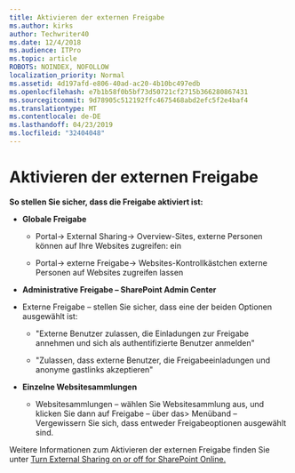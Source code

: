 ```yaml
---
title: Aktivieren der externen Freigabe
ms.author: kirks
author: Techwriter40
ms.date: 12/4/2018
ms.audience: ITPro
ms.topic: article
ROBOTS: NOINDEX, NOFOLLOW
localization_priority: Normal
ms.assetid: 4d197afd-e806-40ad-ac20-4b10bc497edb
ms.openlocfilehash: e7b1b58f0b5bf73d50721cf2715b366280867431
ms.sourcegitcommit: 9d78905c512192ffc4675468abd2efc5f2e4baf4
ms.translationtype: MT
ms.contentlocale: de-DE
ms.lasthandoff: 04/23/2019
ms.locfileid: "32404048"
---
```

# <a name="enable-external-sharing"></a>Aktivieren der externen Freigabe

 **So stellen Sie sicher, dass die Freigabe aktiviert ist:**
  
- **Globale Freigabe**
    
  - Portal-\> External Sharing-\> Overview-Sites, externe Personen können auf Ihre Websites zugreifen: ein
    
  - Portal-\> externe Freigabe-\> Websites-Kontrollkästchen externe Personen auf Websites zugreifen lassen
    
- **Administrative Freigabe – SharePoint Admin Center**
    
- Externe Freigabe – stellen Sie sicher, dass eine der beiden Optionen ausgewählt ist:
    
  - "Externe Benutzer zulassen, die Einladungen zur Freigabe annehmen und sich als authentifizierte Benutzer anmelden"
    
  - "Zulassen, dass externe Benutzer, die Freigabeeinladungen und anonyme gastlinks akzeptieren"
    
- **Einzelne Websitesammlungen**
    
  - Websitesammlungen – wählen Sie Websitesammlung aus, und klicken Sie dann auf Freigabe – über das\> Menüband – Vergewissern Sie sich, dass entweder Freigabeoptionen ausgewählt sind.
    
Weitere Informationen zum Aktivieren der externen Freigabe finden Sie unter [Turn External Sharing on or off for SharePoint Online.](https://go.microsoft.com/fwlink/?linkid=2047681&amp;clcid=0x409)
  

